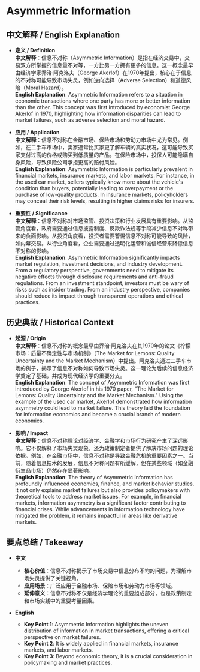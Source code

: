# Asymmetric Information

## 中文解释 / English Explanation

* **定义 / Definition**  
  **中文解释**：信息不对称（Asymmetric Information）是指在经济交易中，交易双方所掌握的信息量不对等，一方比另一方拥有更多的信息。这一概念最早由经济学家乔治·阿克洛夫（George Akerlof）在1970年提出，核心在于信息的不对称可能导致市场失灵，例如逆向选择（Adverse Selection）和道德风险（Moral Hazard）。  
  **English Explanation**: Asymmetric Information refers to a situation in economic transactions where one party has more or better information than the other. This concept was first introduced by economist George Akerlof in 1970, highlighting how information disparities can lead to market failures, such as adverse selection and moral hazard.

* **应用 / Application**  
  **中文解释**：信息不对称在金融市场、保险市场和劳动力市场中尤为常见。例如，在二手车市场中，卖家通常比买家更了解车辆的真实状况，这可能导致买家支付过高的价格或购买到低质量的产品。在保险市场中，投保人可能隐瞒自身风险，导致保险公司承担更高的赔付风险。  
  **English Explanation**: Asymmetric Information is particularly prevalent in financial markets, insurance markets, and labor markets. For instance, in the used car market, sellers typically know more about the vehicle's condition than buyers, potentially leading to overpayment or the purchase of low-quality products. In insurance markets, policyholders may conceal their risk levels, resulting in higher claims risks for insurers.

* **重要性 / Significance**  
  **中文解释**：信息不对称对市场监管、投资决策和行业发展具有重要影响。从监管角度看，政府需要通过信息披露制度、反欺诈法规等手段减少信息不对称带来的负面影响。从投资角度看，投资者需要警惕信息不对称可能导致的风险，如内幕交易。从行业角度看，企业需要通过透明化运营和诚信经营来降低信息不对称的影响。  
  **English Explanation**: Asymmetric Information significantly impacts market regulation, investment decisions, and industry development. From a regulatory perspective, governments need to mitigate its negative effects through disclosure requirements and anti-fraud regulations. From an investment standpoint, investors must be wary of risks such as insider trading. From an industry perspective, companies should reduce its impact through transparent operations and ethical practices.

## 历史典故 / Historical Context

* **起源 / Origin**  
  **中文解释**：信息不对称的概念最早由乔治·阿克洛夫在其1970年的论文《柠檬市场：质量不确定性与市场机制》（The Market for Lemons: Quality Uncertainty and the Market Mechanism）中提出。阿克洛夫通过二手车市场的例子，揭示了信息不对称如何导致市场失灵。这一理论为后续的信息经济学奠定了基础，并成为现代经济学的重要分支。  
  **English Explanation**: The concept of Asymmetric Information was first introduced by George Akerlof in his 1970 paper, "The Market for Lemons: Quality Uncertainty and the Market Mechanism." Using the example of the used car market, Akerlof demonstrated how information asymmetry could lead to market failure. This theory laid the foundation for information economics and became a crucial branch of modern economics.

* **影响 / Impact**  
  **中文解释**：信息不对称理论对经济学、金融学和市场行为研究产生了深远影响。它不仅解释了市场失灵现象，还为政策制定者提供了解决市场问题的理论依据。例如，在金融市场中，信息不对称是导致金融危机的重要因素之一。当前，随着信息技术的发展，信息不对称问题有所缓解，但在某些领域（如金融衍生品市场）仍然存在显著影响。  
  **English Explanation**: The theory of Asymmetric Information has profoundly influenced economics, finance, and market behavior studies. It not only explains market failures but also provides policymakers with theoretical tools to address market issues. For example, in financial markets, information asymmetry is a significant factor contributing to financial crises. While advancements in information technology have mitigated the problem, it remains impactful in areas like derivative markets.

## 要点总结 / Takeaway

* **中文**  
  - **核心价值**：信息不对称揭示了市场交易中信息分布不均的问题，为理解市场失灵提供了关键视角。  
  - **应用场景**：广泛应用于金融市场、保险市场和劳动力市场等领域。  
  - **延伸意义**：信息不对称不仅是经济学理论的重要组成部分，也是政策制定和市场实践中的重要考量因素。  

* **English**  
  - **Key Point 1**: Asymmetric Information highlights the uneven distribution of information in market transactions, offering a critical perspective on market failures.  
  - **Key Point 2**: It is widely applied in financial markets, insurance markets, and labor markets.  
  - **Key Point 3**: Beyond economic theory, it is a crucial consideration in policymaking and market practices.